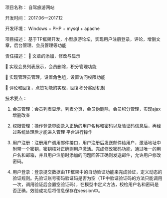 ﻿项目名称： 自驾旅游网站

开发时间： 2017.06—2017.12

开发环境： Windows + PHP + mysql  + apache

项目描述： 基于TP框架开发，小型旅游论坛，实现用户注册登录，评论，增删文章，后台管理、会员管理等功能

责任描述：
	文章的添加，修改与显示

	实现会员列表展示，会员删除，积分管理功能

	实现管理员管理，设置角色组，设置访问权限功能

	评论和回复，点赞功能的实现，回复积分奖励机制

技术要点：
1. 会员管理：会员列表显示，列表分页，会员伪删除，会员积分管理，实现ajax增删改查

2. 权限管理：操作登录界面录入正确的用户名称和密码以及验证码信息后，再经过系统处理后才能进入管理   平台进行操作

3. 用户注册：注册用户调用邮件接口，用户注册后发送邮件给用户，激活地址中附带一个密钥，密钥核对正确则用户激活。完成修改密码功能，通过唯一的用户名和邮箱，并且用户注册时添加的问题回答正确则发送邮件，允许用户修改密码。

4. 用户登录：登录提交数据由TP框架中的自动验证功能来完成验证，定义动态的验证规则。先验证账号密码验证码是否为空（TP中验证验证码的方法只能调用一次，调用验证后会置空验证码），在模型中定义方法，校检用户名和密码是否正确，效验成功后将信息保存在session中。
